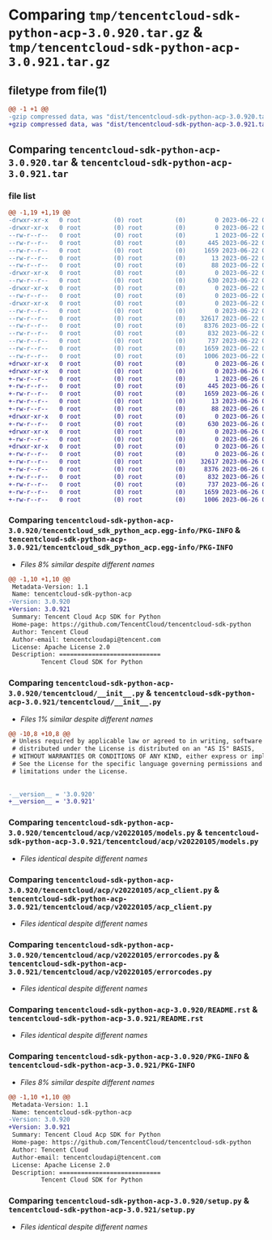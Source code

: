 # Comparing `tmp/tencentcloud-sdk-python-acp-3.0.920.tar.gz` & `tmp/tencentcloud-sdk-python-acp-3.0.921.tar.gz`

## filetype from file(1)

```diff
@@ -1 +1 @@
-gzip compressed data, was "dist/tencentcloud-sdk-python-acp-3.0.920.tar", last modified: Thu Jun 22 00:15:11 2023, max compression
+gzip compressed data, was "dist/tencentcloud-sdk-python-acp-3.0.921.tar", last modified: Mon Jun 26 00:15:01 2023, max compression
```

## Comparing `tencentcloud-sdk-python-acp-3.0.920.tar` & `tencentcloud-sdk-python-acp-3.0.921.tar`

### file list

```diff
@@ -1,19 +1,19 @@
-drwxr-xr-x   0 root         (0) root         (0)        0 2023-06-22 00:15:11.000000 tencentcloud-sdk-python-acp-3.0.920/
-drwxr-xr-x   0 root         (0) root         (0)        0 2023-06-22 00:15:11.000000 tencentcloud-sdk-python-acp-3.0.920/tencentcloud_sdk_python_acp.egg-info/
--rw-r--r--   0 root         (0) root         (0)        1 2023-06-22 00:15:11.000000 tencentcloud-sdk-python-acp-3.0.920/tencentcloud_sdk_python_acp.egg-info/dependency_links.txt
--rw-r--r--   0 root         (0) root         (0)      445 2023-06-22 00:15:11.000000 tencentcloud-sdk-python-acp-3.0.920/tencentcloud_sdk_python_acp.egg-info/SOURCES.txt
--rw-r--r--   0 root         (0) root         (0)     1659 2023-06-22 00:15:11.000000 tencentcloud-sdk-python-acp-3.0.920/tencentcloud_sdk_python_acp.egg-info/PKG-INFO
--rw-r--r--   0 root         (0) root         (0)       13 2023-06-22 00:15:11.000000 tencentcloud-sdk-python-acp-3.0.920/tencentcloud_sdk_python_acp.egg-info/top_level.txt
--rw-r--r--   0 root         (0) root         (0)       88 2023-06-22 00:15:11.000000 tencentcloud-sdk-python-acp-3.0.920/setup.cfg
-drwxr-xr-x   0 root         (0) root         (0)        0 2023-06-22 00:15:11.000000 tencentcloud-sdk-python-acp-3.0.920/tencentcloud/
--rw-r--r--   0 root         (0) root         (0)      630 2023-06-22 00:15:10.000000 tencentcloud-sdk-python-acp-3.0.920/tencentcloud/__init__.py
-drwxr-xr-x   0 root         (0) root         (0)        0 2023-06-22 00:15:11.000000 tencentcloud-sdk-python-acp-3.0.920/tencentcloud/acp/
--rw-r--r--   0 root         (0) root         (0)        0 2023-06-22 00:15:10.000000 tencentcloud-sdk-python-acp-3.0.920/tencentcloud/acp/__init__.py
-drwxr-xr-x   0 root         (0) root         (0)        0 2023-06-22 00:15:11.000000 tencentcloud-sdk-python-acp-3.0.920/tencentcloud/acp/v20220105/
--rw-r--r--   0 root         (0) root         (0)        0 2023-06-22 00:15:10.000000 tencentcloud-sdk-python-acp-3.0.920/tencentcloud/acp/v20220105/__init__.py
--rw-r--r--   0 root         (0) root         (0)    32617 2023-06-22 00:15:10.000000 tencentcloud-sdk-python-acp-3.0.920/tencentcloud/acp/v20220105/models.py
--rw-r--r--   0 root         (0) root         (0)     8376 2023-06-22 00:15:10.000000 tencentcloud-sdk-python-acp-3.0.920/tencentcloud/acp/v20220105/acp_client.py
--rw-r--r--   0 root         (0) root         (0)      832 2023-06-22 00:15:10.000000 tencentcloud-sdk-python-acp-3.0.920/tencentcloud/acp/v20220105/errorcodes.py
--rw-r--r--   0 root         (0) root         (0)      737 2023-06-22 00:15:10.000000 tencentcloud-sdk-python-acp-3.0.920/README.rst
--rw-r--r--   0 root         (0) root         (0)     1659 2023-06-22 00:15:11.000000 tencentcloud-sdk-python-acp-3.0.920/PKG-INFO
--rw-r--r--   0 root         (0) root         (0)     1006 2023-06-22 00:15:10.000000 tencentcloud-sdk-python-acp-3.0.920/setup.py
+drwxr-xr-x   0 root         (0) root         (0)        0 2023-06-26 00:15:01.000000 tencentcloud-sdk-python-acp-3.0.921/
+drwxr-xr-x   0 root         (0) root         (0)        0 2023-06-26 00:15:01.000000 tencentcloud-sdk-python-acp-3.0.921/tencentcloud_sdk_python_acp.egg-info/
+-rw-r--r--   0 root         (0) root         (0)        1 2023-06-26 00:15:01.000000 tencentcloud-sdk-python-acp-3.0.921/tencentcloud_sdk_python_acp.egg-info/dependency_links.txt
+-rw-r--r--   0 root         (0) root         (0)      445 2023-06-26 00:15:01.000000 tencentcloud-sdk-python-acp-3.0.921/tencentcloud_sdk_python_acp.egg-info/SOURCES.txt
+-rw-r--r--   0 root         (0) root         (0)     1659 2023-06-26 00:15:01.000000 tencentcloud-sdk-python-acp-3.0.921/tencentcloud_sdk_python_acp.egg-info/PKG-INFO
+-rw-r--r--   0 root         (0) root         (0)       13 2023-06-26 00:15:01.000000 tencentcloud-sdk-python-acp-3.0.921/tencentcloud_sdk_python_acp.egg-info/top_level.txt
+-rw-r--r--   0 root         (0) root         (0)       88 2023-06-26 00:15:01.000000 tencentcloud-sdk-python-acp-3.0.921/setup.cfg
+drwxr-xr-x   0 root         (0) root         (0)        0 2023-06-26 00:15:01.000000 tencentcloud-sdk-python-acp-3.0.921/tencentcloud/
+-rw-r--r--   0 root         (0) root         (0)      630 2023-06-26 00:15:01.000000 tencentcloud-sdk-python-acp-3.0.921/tencentcloud/__init__.py
+drwxr-xr-x   0 root         (0) root         (0)        0 2023-06-26 00:15:01.000000 tencentcloud-sdk-python-acp-3.0.921/tencentcloud/acp/
+-rw-r--r--   0 root         (0) root         (0)        0 2023-06-26 00:15:01.000000 tencentcloud-sdk-python-acp-3.0.921/tencentcloud/acp/__init__.py
+drwxr-xr-x   0 root         (0) root         (0)        0 2023-06-26 00:15:01.000000 tencentcloud-sdk-python-acp-3.0.921/tencentcloud/acp/v20220105/
+-rw-r--r--   0 root         (0) root         (0)        0 2023-06-26 00:15:01.000000 tencentcloud-sdk-python-acp-3.0.921/tencentcloud/acp/v20220105/__init__.py
+-rw-r--r--   0 root         (0) root         (0)    32617 2023-06-26 00:15:01.000000 tencentcloud-sdk-python-acp-3.0.921/tencentcloud/acp/v20220105/models.py
+-rw-r--r--   0 root         (0) root         (0)     8376 2023-06-26 00:15:01.000000 tencentcloud-sdk-python-acp-3.0.921/tencentcloud/acp/v20220105/acp_client.py
+-rw-r--r--   0 root         (0) root         (0)      832 2023-06-26 00:15:01.000000 tencentcloud-sdk-python-acp-3.0.921/tencentcloud/acp/v20220105/errorcodes.py
+-rw-r--r--   0 root         (0) root         (0)      737 2023-06-26 00:15:01.000000 tencentcloud-sdk-python-acp-3.0.921/README.rst
+-rw-r--r--   0 root         (0) root         (0)     1659 2023-06-26 00:15:01.000000 tencentcloud-sdk-python-acp-3.0.921/PKG-INFO
+-rw-r--r--   0 root         (0) root         (0)     1006 2023-06-26 00:15:01.000000 tencentcloud-sdk-python-acp-3.0.921/setup.py
```

### Comparing `tencentcloud-sdk-python-acp-3.0.920/tencentcloud_sdk_python_acp.egg-info/PKG-INFO` & `tencentcloud-sdk-python-acp-3.0.921/tencentcloud_sdk_python_acp.egg-info/PKG-INFO`

 * *Files 8% similar despite different names*

```diff
@@ -1,10 +1,10 @@
 Metadata-Version: 1.1
 Name: tencentcloud-sdk-python-acp
-Version: 3.0.920
+Version: 3.0.921
 Summary: Tencent Cloud Acp SDK for Python
 Home-page: https://github.com/TencentCloud/tencentcloud-sdk-python
 Author: Tencent Cloud
 Author-email: tencentcloudapi@tencent.com
 License: Apache License 2.0
 Description: ============================
         Tencent Cloud SDK for Python
```

### Comparing `tencentcloud-sdk-python-acp-3.0.920/tencentcloud/__init__.py` & `tencentcloud-sdk-python-acp-3.0.921/tencentcloud/__init__.py`

 * *Files 1% similar despite different names*

```diff
@@ -10,8 +10,8 @@
 # Unless required by applicable law or agreed to in writing, software
 # distributed under the License is distributed on an "AS IS" BASIS,
 # WITHOUT WARRANTIES OR CONDITIONS OF ANY KIND, either express or implied.
 # See the License for the specific language governing permissions and
 # limitations under the License.
 
 
-__version__ = '3.0.920'
+__version__ = '3.0.921'
```

### Comparing `tencentcloud-sdk-python-acp-3.0.920/tencentcloud/acp/v20220105/models.py` & `tencentcloud-sdk-python-acp-3.0.921/tencentcloud/acp/v20220105/models.py`

 * *Files identical despite different names*

### Comparing `tencentcloud-sdk-python-acp-3.0.920/tencentcloud/acp/v20220105/acp_client.py` & `tencentcloud-sdk-python-acp-3.0.921/tencentcloud/acp/v20220105/acp_client.py`

 * *Files identical despite different names*

### Comparing `tencentcloud-sdk-python-acp-3.0.920/tencentcloud/acp/v20220105/errorcodes.py` & `tencentcloud-sdk-python-acp-3.0.921/tencentcloud/acp/v20220105/errorcodes.py`

 * *Files identical despite different names*

### Comparing `tencentcloud-sdk-python-acp-3.0.920/README.rst` & `tencentcloud-sdk-python-acp-3.0.921/README.rst`

 * *Files identical despite different names*

### Comparing `tencentcloud-sdk-python-acp-3.0.920/PKG-INFO` & `tencentcloud-sdk-python-acp-3.0.921/PKG-INFO`

 * *Files 8% similar despite different names*

```diff
@@ -1,10 +1,10 @@
 Metadata-Version: 1.1
 Name: tencentcloud-sdk-python-acp
-Version: 3.0.920
+Version: 3.0.921
 Summary: Tencent Cloud Acp SDK for Python
 Home-page: https://github.com/TencentCloud/tencentcloud-sdk-python
 Author: Tencent Cloud
 Author-email: tencentcloudapi@tencent.com
 License: Apache License 2.0
 Description: ============================
         Tencent Cloud SDK for Python
```

### Comparing `tencentcloud-sdk-python-acp-3.0.920/setup.py` & `tencentcloud-sdk-python-acp-3.0.921/setup.py`

 * *Files identical despite different names*

